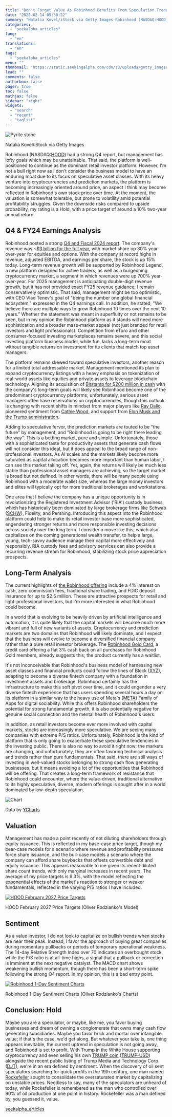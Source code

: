 ```yaml
---
title: "Don't Forget Value As Robinhood Benefits From Speculation Trends"
date: "2025-02-14 05:30:22"
summary: "Natalia Kovel/iStock via Getty Images Robinhood (NASDAQ:HOOD) had a strong Q4 report, but management has lofty goals which may be unattainable. That said, the platform is well-positioned to continue as the dominant retail investor platform. However, I'm not a bull right now as I don't consider the business model to..."
categories:
  - "seekalpha_articles"
lang:
  - "en"
translations:
  - "en"
tags:
  - "seekalpha_articles"
menu: ""
thumbnail: "https://static.seekingalpha.com/cdn/s3/uploads/getty_images/1471615017/image_1471615017.jpg"
lead: ""
comments: false
authorbox: false
pager: true
toc: false
mathjax: false
sidebar: "right"
widgets:
  - "search"
  - "recent"
  - "taglist"
---
```


![Pyrite stone](https://static.seekingalpha.com/cdn/s3/uploads/getty_images/1471615017/image_1471615017.jpg?io=getty-c-w750) 



Natalia Kovel/iStock via Getty Images



Robinhood (NASDAQ:[HOOD](https://seekingalpha.com/symbol/HOOD "Robinhood Markets, Inc.")) had a strong Q4 report, but management has lofty goals which may be unattainable. That said, the platform is well-positioned to continue as the dominant retail investor platform. However, I'm not a bull right now as I don't consider the business model to have an enduring moat due to its focus on speculative asset classes. With its heavy venture into cryptocurrencies and prediction markets, the platform is becoming increasingly oriented around price, an aspect I think may become reflected in Robinhood's own stock price over time. At the moment, the valuation is somewhat tolerable, but prone to volatility amid potential profitability struggles. Given the downside risks compared to upside probability, my rating is a Hold, with a price target of around a 10% two-year annual return.

Q4 & FY24 Earnings Analysis
---------------------------

Robinhood posted a strong [Q4 and Fiscal 2024 report](https://seekingalpha.com/article/4757625-robinhood-markets-inc-2024-q4-results-earnings-call-presentation "https://seekingalpha.com/article/4757625-robinhood-markets-inc-2024-q4-results-earnings-call-presentation"). The company's revenue was ~[$3 billion for the full year](https://seekingalpha.com/article/4757652-robinhood-markets-inc-hood-q4-2024-earnings-call-transcript "https://seekingalpha.com/article/4757652-robinhood-markets-inc-hood-q4-2024-earnings-call-transcript"), with market share up 30% year-over-year for equities and options. With the company at record highs in revenue, adjusted EBITDA, and earnings per share, the stock is up 15% today. Long-term revenue growth will be supported by Robinhood Legend, a new platform designed for active traders, as well as a burgeoning cryptocurrency market, a segment in which revenues were up 700% year-over-year. For 2025 management is anticipating double-digit revenue growth, but it has not provided exact FY25 revenue guidance; I remain conservatively optimistic. That said, management might be too optimistic, with CEO Vlad Tenev's goal of "being the number one global financial ecosystem," expressed in the Q4 earnings call. In addition, he stated, "We believe there are multiple ways to grow Robinhood 10 times over the next 10 years.” Whether the statement was meant in superfluity or not remains to be seen, but in my opinion the Robinhood platform as it stands will need more sophistication and a broader mass-market appeal (not just branded for retail investors and light professionals). Competition from eToro and other consumer-focused investing marketplaces remains severe, and this social investing platform business model, while fun, lacks a long-term moat without tangible returns on investment for its clients that match top asset managers.

The platform remains skewed toward speculative investors, another reason for a limited total addressable market. Management mentioned its plan to expand cryptocurrency listings with a heavy emphasis on tokenization of real-world assets like equities and private assets to leverage blockchain technology. Aligning its acquisition of [Bitstamp for $200 million in cash](https://blog.bitstamp.net/post/robinhood-to-acquire-bitstamp/ "https://blog.bitstamp.net/post/robinhood-to-acquire-bitstamp/") with the company's long-term goals will likely see Robinhood become one of the predominant cryptocurrency platforms; unfortunately, serious asset managers often have reservations on cryptocurrencies, though this outlook is changing with recent shifts in mindset from major players like [Ray Dalio](https://www.investopedia.com/why-this-legendary-investor-prefers-gold-over-bitcoin-8748191 "https://www.investopedia.com/why-this-legendary-investor-prefers-gold-over-bitcoin-8748191"), pioneered sentiment from [Cathie Wood](https://cointelegraph.com/news/bitcoin-odds-1-5-m-increase-institutionalization-cathie-wood "https://cointelegraph.com/news/bitcoin-odds-1-5-m-increase-institutionalization-cathie-wood"), and support from [Elon Musk and the Trump administration](https://www.reuters.com/world/us/trump-appoints-former-paypal-coo-david-sacks-ai-crypto-czar-2024-12-06/ "https://www.reuters.com/world/us/trump-appoints-former-paypal-coo-david-sacks-ai-crypto-czar-2024-12-06/").

Adding to speculative fervor, the prediction markets are touted to be "the future" by management, and "Robinhood is going to be right there leading the way". This is a betting market, pure and simple. Unfortunately, those with a sophisticated taste for productivity assets that generate cash flows will not consider this ideal, but it does appeal to the broad range of non-professional investors. As AI scales and the markets likely become more saturated as capital allocation becomes more important than human labor, I can see this market taking off. Yet, again, the returns will likely be much less stable than professional asset managers are achieving, so the target market is broad but not defined. In other words, there will be many people using Robinhood with a moderate wallet size, whereas the large money investors and elites will typically opt for more traditional brokerages and workstations.

One area that I believe the company has a unique opportunity is in revolutionizing the Registered Investment Advisor ('RIA') custody business, which has historically been dominated by large brokerage firms like Schwab ([SCHW](https://seekingalpha.com/symbol/SCHW "The Charles Schwab Corporation")), Fidelity, and Pershing. Introducing this aspect into the Robinhood platform could help to make its retail investor base more sophisticated, engendering stronger returns and more responsible investing decisions across society over the long term. I consider a move like this, which also capitalizes on the coming generational wealth transfer, to help a large, young, tech-savvy audience manage their capital more effectively and responsibly. RIA custody fees and advisory services can also provide a recurring revenue stream for Robinhood, stabilizing stock price appreciation prospects.

Long-Term Analysis
------------------

The current highlights of [the Robinhood offering](https://robinhood.com/gb/en/ "https://robinhood.com/gb/en/") include a 4% interest on cash, zero commission fees, fractional share trading, and FDIC deposit insurance for up to $2.5 million. These are attractive prospects for retail and light-professional investors, but I'm more interested in what Robinhood could become.

In a world that is evolving to be heavily driven by artificial intelligence and automation, it is quite likely that the capital markets will become much more vibrant and full of new variants of assets. Cryptocurrency and prediction markets are two domains that Robinhood will likely dominate, and I expect that the business will evolve to become a diversified financial company rather than a pure retail investor brokerage. The [Robinhood Gold Card](https://robinhood.com/creditcard/ "https://robinhood.com/creditcard/"), a credit card offering a flat 3% cash back on all purchases for Robinhood Gold members, already suggests this; the product currently has a waitlist.

It's not inconceivable that Robinhood's business model of harnessing new asset classes and financial products could follow the lines of Block ([XYZ](https://seekingalpha.com/symbol/XYZ "Block, Inc.")), adapting to become a diverse fintech company with a foundation in investment assets and brokerage. Robinhood certainly has the infrastructure to make this soft pivot over time, and it could engender a very diverse fintech experience that has users spending several hours a day on its platform in a similar way to the heavy use of Meta's ([META](https://seekingalpha.com/symbol/META "Meta Platforms, Inc.")) Family of Apps for digital sociability. While this offers Robinhood shareholders the potential for strong fundamental growth, it is also potentially negative for genuine social connection and the mental health of Robinhood's users. 

In addition, as retail investors become ever more involved with capital markets, stocks are increasingly more speculative. We are seeing many companies with extreme P/S ratios. Unfortunately, Robinhood is the kind of platform that is only going to exacerbate these speculative tendencies in the investing public. There is also no way to avoid it right now; the markets are changing, and unfortunately, they are often favoring technical analysis and trends rather than pure fundamentals. That said, there are still ways of investing in well-valued stocks belonging to strong cash flow generating businesses, but it means avoiding a lot of the opportunities that Robinhood will be offering. That creates a long-term framework of resistance that Robinhood could encounter, where the value-driven, traditional alternative to its highly speculative, diverse, modern offerings is sought after in a world dominated by low-depth speculation.

![Chart](https://static.seekingalpha.com/uploads/2025/2/13/saupload_9cfa943353dddcecbf8c2ee1e7b605e0.png)

Data by [YCharts](https://ycharts.com "https://ycharts.com")

Valuation
---------

Management has made a point recently of not diluting shareholders through equity issuance. This is reflected in my base-case price target, though my bear-case models for a scenario where revenue and profitability pressures force share issuance, and the bull-case models a scenario where the company can afford share buybacks that offsets convertible debt and equity issuance. This appears reasonable to me given its recent diluted share count trends, with only marginal increases in recent years. The average of my price targets is 9.3%, with the model reflecting the exponential effects of the market's reaction to stronger or weaker fundamentals, reflected in the varying P/S ratios I have included.

[![HOOD February 2027 Price Targets](https://static.seekingalpha.com/uploads/2025/2/13/58583751-17394769768404913.jpg)](https://static.seekingalpha.com/uploads/2025/2/13/58583751-17394769768404913_origin.jpg)



HOOD February 2027 Price Targets (Oliver Rodzianko's Model)



Sentiment
---------

As a value investor, I do not look to capitalize on bullish trends when stocks are near their peak. Instead, I favor the approach of buying great companies during momentary pullbacks or periods of temporary operational weakness. The 14-day Relative Strength Index over 70 indicates an overbought stock, while the P/S ratio is at all-time highs, a signal that a pullback or correction is imminent at the next negative catalyst. The MACD chart shows weakening bullish momentum, though there has been a short-term spike following the strong Q4 report. In my opinion, this is a bad entry point.

[![Robinhood 1-Day Sentiment Charts](https://static.seekingalpha.com/uploads/2025/2/13/58583751-1739475327877781.png)](https://static.seekingalpha.com/uploads/2025/2/13/58583751-1739475327877781_origin.png)



Robinhood 1-Day Sentiment Charts (Oliver Rodzianko's Charts)



Conclusion: Hold
----------------

Maybe you are a speculator, or maybe, like me, you favor buying businesses and dream of owning a conglomerate that owns many cash flow generating subsidiaries. Maybe you favor brick and mortar over intangible value; if that's the case, we'd get along. But whatever your take is, one thing appears inevitable, the current uptrend in speculation is not going away, and Robinhood is set to profit. With Trump in the White House supporting cryptocurrency and even selling his own [TRUMP coin](https://coinmarketcap.com/currencies/official-trump/ "https://coinmarketcap.com/currencies/official-trump/") ([TRUMP-USD](https://seekingalpha.com/symbol/TRUMP-USD "Official Trump")) alongside the recent public listing of Trump Media and Technology Corp ([DJT](https://seekingalpha.com/symbol/DJT "Trump Media & Technology Group Corp.")), we're in an era defined by sentiment. When the discovery of oil sent speculators searching for quick profits in the 19th century, one man named [Rockefeller](https://www.britannica.com/money/Standard-Oil "https://www.britannica.com/money/Standard-Oil") sought to consolidate the oversaturated market by capitalizing on unstable prices. Needless to say, many of the speculators are unheard of today, while Rockefeller is remembered as the man who controlled over 90% of oil production at one point in history. Rockefeller was a man defined by, you guessed it, value.

[seekalpha_articles](https://seekingalpha.com/article/4758256-dont-forget-value-as-robinhood-benefits-from-speculation-trends)
